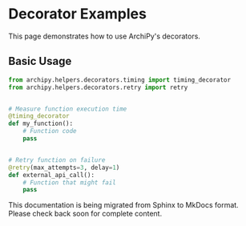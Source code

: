 # Decorator Examples

This page demonstrates how to use ArchiPy's decorators.

## Basic Usage

```python
from archipy.helpers.decorators.timing import timing_decorator
from archipy.helpers.decorators.retry import retry


# Measure function execution time
@timing_decorator
def my_function():
    # Function code
    pass


# Retry function on failure
@retry(max_attempts=3, delay=1)
def external_api_call():
    # Function that might fail
    pass
```

This documentation is being migrated from Sphinx to MkDocs format.
Please check back soon for complete content.
